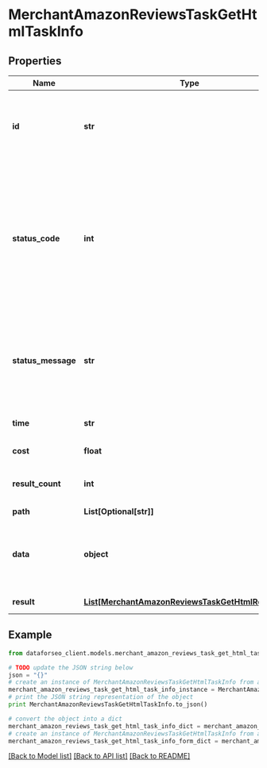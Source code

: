 # MerchantAmazonReviewsTaskGetHtmlTaskInfo


## Properties

Name | Type | Description | Notes
------------ | ------------- | ------------- | -------------
**id** | **str** | task identifier unique task identifier in our system in the UUID format | [optional] 
**status_code** | **int** | status code of the task generated by DataForSEO, can be within the following range: 10000-60000 you can find the full list of the response codes here | [optional] 
**status_message** | **str** | informational message of the task you can find the full list of general informational messages here | [optional] 
**time** | **str** | execution time, seconds | [optional] 
**cost** | **float** | total tasks cost, USD | [optional] 
**result_count** | **int** | number of elements in the result array | [optional] 
**path** | **List[Optional[str]]** | URL path | [optional] 
**data** | **object** | contains the same parameters that you specified in the POST request | [optional] 
**result** | [**List[MerchantAmazonReviewsTaskGetHtmlResultInfo]**](MerchantAmazonReviewsTaskGetHtmlResultInfo.md) | array of results | [optional] 

## Example

```python
from dataforseo_client.models.merchant_amazon_reviews_task_get_html_task_info import MerchantAmazonReviewsTaskGetHtmlTaskInfo

# TODO update the JSON string below
json = "{}"
# create an instance of MerchantAmazonReviewsTaskGetHtmlTaskInfo from a JSON string
merchant_amazon_reviews_task_get_html_task_info_instance = MerchantAmazonReviewsTaskGetHtmlTaskInfo.from_json(json)
# print the JSON string representation of the object
print MerchantAmazonReviewsTaskGetHtmlTaskInfo.to_json()

# convert the object into a dict
merchant_amazon_reviews_task_get_html_task_info_dict = merchant_amazon_reviews_task_get_html_task_info_instance.to_dict()
# create an instance of MerchantAmazonReviewsTaskGetHtmlTaskInfo from a dict
merchant_amazon_reviews_task_get_html_task_info_form_dict = merchant_amazon_reviews_task_get_html_task_info.from_dict(merchant_amazon_reviews_task_get_html_task_info_dict)
```
[[Back to Model list]](../README.md#documentation-for-models) [[Back to API list]](../README.md#documentation-for-api-endpoints) [[Back to README]](../README.md)


